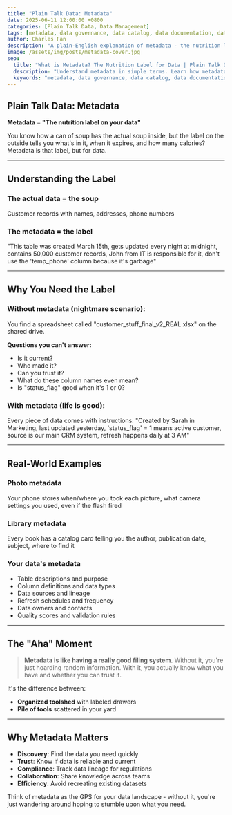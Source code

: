 ```yaml
---
title: "Plain Talk Data: Metadata"
date: 2025-06-11 12:00:00 +0800
categories: [Plain Talk Data, Data Management]
tags: [metadata, data governance, data catalog, data documentation, data management, beginner]
author: Charles Fan
description: "A plain-English explanation of metadata - the nutrition label for your data. Learn why metadata is essential for data governance and management."
image: /assets/img/posts/metadata-cover.jpg
seo:
  title: "What is Metadata? The Nutrition Label for Data | Plain Talk Data"
  description: "Understand metadata in simple terms. Learn how metadata helps organize, document, and manage your data assets effectively."
  keywords: "metadata, data governance, data catalog, data documentation, data management, data lineage, data dictionary"
---
```


## Plain Talk Data: Metadata

**Metadata = "The nutrition label on your data"**

You know how a can of soup has the actual soup inside, but the label on the outside tells you what's in it, when it expires, and how many calories? Metadata is that label, but for data.

---

## Understanding the Label

### The actual data = the soup
Customer records with names, addresses, phone numbers

### The metadata = the label
"This table was created March 15th, gets updated every night at midnight, contains 50,000 customer records, John from IT is responsible for it, don't use the 'temp_phone' column because it's garbage"

---

## Why You Need the Label

### Without metadata (nightmare scenario):
You find a spreadsheet called "customer_stuff_final_v2_REAL.xlsx" on the shared drive. 

**Questions you can't answer:**
- Is it current? 
- Who made it? 
- Can you trust it? 
- What do these column names even mean? 
- Is "status_flag" good when it's 1 or 0?

### With metadata (life is good):
Every piece of data comes with instructions: "Created by Sarah in Marketing, last updated yesterday, 'status_flag' = 1 means active customer, source is our main CRM system, refresh happens daily at 3 AM"

---

## Real-World Examples

### Photo metadata
Your phone stores when/where you took each picture, what camera settings you used, even if the flash fired

### Library metadata
Every book has a catalog card telling you the author, publication date, subject, where to find it

### Your data's metadata
- Table descriptions and purpose
- Column definitions and data types
- Data sources and lineage
- Refresh schedules and frequency
- Data owners and contacts
- Quality scores and validation rules

---

## The "Aha" Moment

> **Metadata is like having a really good filing system.** Without it, you're just hoarding random information. With it, you actually know what you have and whether you can trust it.

It's the difference between:
- **Organized toolshed** with labeled drawers
- **Pile of tools** scattered in your yard

---

## Why Metadata Matters

- **Discovery**: Find the data you need quickly
- **Trust**: Know if data is reliable and current
- **Compliance**: Track data lineage for regulations
- **Collaboration**: Share knowledge across teams
- **Efficiency**: Avoid recreating existing datasets

Think of metadata as the GPS for your data landscape - without it, you're just wandering around hoping to stumble upon what you need.
